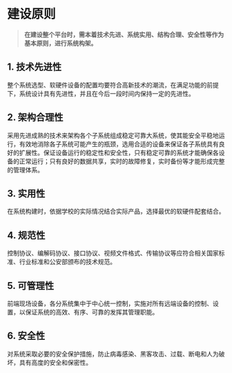 # 建设原则

> **在建设整个平台时，需本着技术先进、系统实用、结构合理、安全性等作为基本原则，进行系统构架。**

## 1. 技术先进性

整个系统选型、软硬件设备的配置均要符合高新技术的潮流，在满足功能的前提下，系统设计具有先进性，并且在今后一段时间内保持一定的先进性。

## 2. 架构合理性

采用先进成熟的技术来架构各个子系统组成稳定可靠大系统，使其能安全平稳地运行，有效地消除各子系统可能产生的瓶颈，选用合适的设备来保证各子系统具有良好的扩展性。保证设备运行的稳定性和安全性，只有稳定可靠的系统才能确保各设备的正常运行；只有良好的数据共享，实时的故障修复，实时备份等才能形成完整的管理体系。

## 3. 实用性

在系统构建时，依据学校的实际情况结合实际产品，选择最优的软硬件配套结合。

## 4. 规范性

控制协议、编解码协议、接口协议、视频文件格式、传输协议等应符合相关国家标准、行业标准和公安部颁布的技术规范。

## 5. 可管理性

前端现场设备，各分系统集中于中心统一控制，实施对所有远端设备的控制、设置，以保证系统的高效、有序、可靠的发挥其管理职能。

## 6. 安全性

对系统采取必要的安全保护措施，防止病毒感染、黑客攻击、过载、断电和人为破坏，具有高度的安全和保密性。

